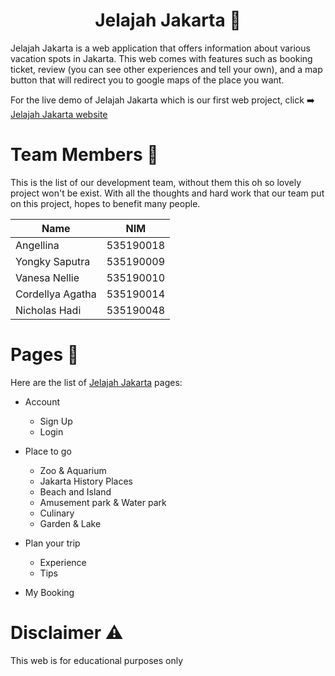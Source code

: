 # <div align="center">Jelajah Jakarta :sunrise:</div>

Jelajah Jakarta is a web application that offers information about various vacation spots in Jakarta. This web comes with features such as booking ticket, review (you can see other experiences and tell your own), and a map button that will redirect you to google maps of the place you want.

For the live demo of Jelajah Jakarta which is our first web project, click :arrow_right: [Jelajah Jakarta website](https://jelajahjakarta.herokuapp.com/) 

# Team Members :busts_in_silhouette:

This is the list of our development team, without them this oh so lovely project won't be exist. With all the thoughts and hard work that our team put on this project, hopes to benefit many people. 

Name | NIM
-----|-----
Angellina | 535190018
Yongky Saputra | 535190009
Vanesa Nellie | 535190010
Cordellya Agatha | 535190014
Nicholas Hadi | 535190048

# Pages :page_facing_up:

Here are the list of [Jelajah Jakarta](https://jelajahjakarta.herokuapp.com/) pages: 
- Account
  - Sign Up
  - Login

- Place to go
  - Zoo & Aquarium
  - Jakarta History Places
  - Beach and Island
  - Amusement park & Water park
  - Culinary
  - Garden & Lake

- Plan your trip
  - Experience
  - Tips
  
- My Booking

# Disclaimer :warning:

This web is for educational purposes only
